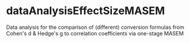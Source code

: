 # dataAnalysisEffectSizeMASEM
Data analysis for the comparison of (different) conversion formulas from Cohen's d &amp; Hedge's g to correlation coefficients via one-stage MASEM  
